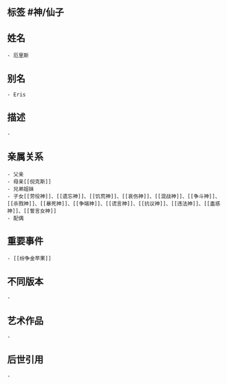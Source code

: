 ## 标签  #神/仙子
## 姓名
	- 厄里斯
## 别名
	- Eris
## 描述
	-
## 亲属关系
	- 父亲
	- 母亲[[倪克斯]]
	- 兄弟姐妹
	- 子女[[劳役神]]、[[遗忘神]]、[[饥荒神]]、[[哀伤神]]、[[混战神]]、[[争斗神]]、[[杀戮神]]、[[暴死神]]、[[争端神]]、[[谎言神]]、[[抗议神]]、[[违法神]]、[[蛊惑神]]、[[誓言女神]]
	- 配偶
## 重要事件
	- [[纷争金苹果]]
## 不同版本
	-
## 艺术作品
	-
## 后世引用
	-
